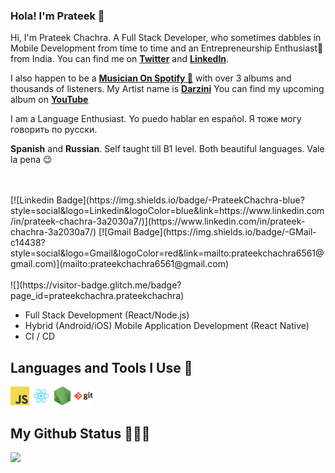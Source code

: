 ### Hola! I'm Prateek 👋

Hi, I'm Prateek Chachra. A Full Stack Developer, who sometimes dabbles in Mobile Development from time to time and an Entrepreneurship Enthusiast🚀 from India. 
You can find me on [**Twitter**](https://twitter.com/ThatReactDev) and [**LinkedIn**](https://www.linkedin.com/in/prateek-chachra-3a2030a7/). 

I also happen to be a [**Musician On Spotify 🎸**](https://open.spotify.com/artist/46erpDvrtJP65LlxdXjktW) with over 3 albums and thousands of listeners. My Artist name is [**Darzini**](https://darzini.vercel.app/) You can find my upcoming album on [**YouTube**](https://www.youtube.com/playlist?list=PLqj02hzEUmPlKg9wNPdGHLziH7qAefUL6)

I am a Language Enthusiast. Yo puedo hablar en español. Я тоже могу говорить по русски. 

**Spanish** and **Russian**. Self taught till B1 level. Both beautiful languages. Vale la pena 😉


<br>
<br> 
[![Linkedin Badge](https://img.shields.io/badge/-PrateekChachra-blue?style=social&logo=Linkedin&logoColor=blue&link=https://www.linkedin.com/in/prateek-chachra-3a2030a7/)](https://www.linkedin.com/in/prateek-chachra-3a2030a7/)
[![Gmail Badge](https://img.shields.io/badge/-GMail-c14438?style=social&logo=Gmail&logoColor=red&link=mailto:prateekchachra6561@gmail.com)](mailto:prateekchachra6561@gmail.com)
<br>
<br>
![](https://visitor-badge.glitch.me/badge?page_id=prateekchachra.prateekchachra)  <br> 

- Full Stack Development (React/Node.js) 
- Hybrid (Android/iOS) Mobile Application Development (React Native) 
- CI / CD

## Languages and Tools I Use 🚀 

<code><img height="30" src="https://raw.githubusercontent.com/github/explore/80688e429a7d4ef2fca1e82350fe8e3517d3494d/topics/javascript/javascript.png"></code>
<code><img height="30" src="https://raw.githubusercontent.com/github/explore/80688e429a7d4ef2fca1e82350fe8e3517d3494d/topics/react/react.png"></code>
<code><img height="30" src="https://raw.githubusercontent.com/github/explore/80688e429a7d4ef2fca1e82350fe8e3517d3494d/topics/nodejs/nodejs.png"></code>
<code><img height="30" src="https://raw.githubusercontent.com/github/explore/80688e429a7d4ef2fca1e82350fe8e3517d3494d/topics/git/git.png"></code>

##  My Github Status 👩🏻‍💻
 
 <img width="48%" src="https://github-readme-streak-stats.herokuapp.com/?user=prateekchachra" />
 
